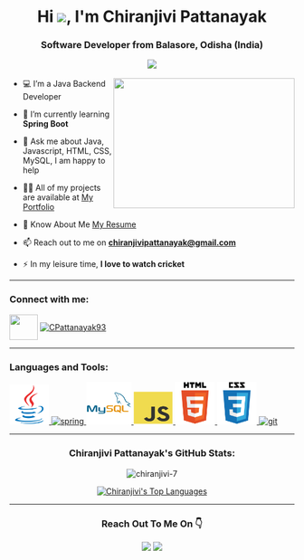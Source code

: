 <h1 align="center">Hi <img src="https://media.giphy.com/media/hvRJCLFzcasrR4ia7z/giphy.gif" width="28">, I'm Chiranjivi Pattanayak</h1>
<h3 align="center">Software Developer from Balasore, Odisha (India)</h3>

<p align="center">
<img src="https://readme-typing-svg.herokuapp.com?size=28&color=white&width=650&height=80&lines=Java+Backend+Developer+;Passionate+To+Develop+Scalable+Products+;Always+Learning+New+Things+;Quick+Learner;&center=true&width=640&height=45&vCenter=true&size=25" />
</p>


<img align='right' src="https://i.pinimg.com/originals/50/83/e0/5083e0a2a7dcaae07c142e8b87036a27.gif" width="320" height='230'>


- 💻 I’m a Java Backend Developer</hr>

- 🌱 I’m currently learning **Spring Boot**

- 💬 Ask me about Java, Javascript, HTML, CSS, MySQL, I am happy to help

- 👨‍💻 All of my projects are available at [My Portfolio](https://chiranjivi-7.github.io/)

- 📄 Know About Me [My Resume](https://drive.google.com/file/d/12-kp-F7pAitek69NJfXK3JGUIiVpKxHC/view?usp=sharing)

- 📫 Reach out to me on **chiranjivipattanayak@gmail.com**

- ⚡ In my leisure time, **I love to watch cricket**

<hr />

<h3 align="left">Connect with me:</h3>
<p align="left">
<a href="https://linkedin.com/in/chiranjivi-pattanayak-b02784197" target="blank"><img align="center" src="https://raw.githubusercontent.com/rahuldkjain/github-profile-readme-generator/master/src/images/icons/Social/linked-in-alt.svg" alt="" height="45" width="50" /></a>
  <a href="https://twitter.com/CPattanayak93" target="blank"><img align="center" src="https://raw.githubusercontent.com/rahuldkjain/github-profile-readme-generator/master/src/images/icons/Social/twitter.svg" alt="CPattanayak93" height="50" width="70" /></a>
</p>

<hr />

<h3 align="left">Languages and Tools:</h3>
<p align="left"> <a href="https://www.java.com" target="_blank" rel="noreferrer"> <img src="https://raw.githubusercontent.com/devicons/devicon/master/icons/java/java-original.svg" alt="java" width="70" height="70"/> </a> <a href="https://spring.io/" target="_blank" rel="noreferrer"> <img src="https://www.vectorlogo.zone/logos/springio/springio-icon.svg" alt="spring" width="60" height="60"/> </a> <a href="https://www.mysql.com/" target="_blank" rel="noreferrer"> <img src="https://raw.githubusercontent.com/devicons/devicon/master/icons/mysql/mysql-original-wordmark.svg" alt="mysql" width="80" height="75"/> </a> <a href="https://developer.mozilla.org/en-US/docs/Web/JavaScript" target="_blank" rel="noreferrer"> <img src="https://raw.githubusercontent.com/devicons/devicon/master/icons/javascript/javascript-original.svg" alt="javascript" width="70" height="58"/> </a> <a href="https://www.w3.org/html/" target="_blank" rel="noreferrer"> <img src="https://raw.githubusercontent.com/devicons/devicon/master/icons/html5/html5-original-wordmark.svg" alt="html5" width="70" height="75"/> </a> <a href="https://www.w3schools.com/css/" target="_blank" rel="noreferrer"> <img src="https://raw.githubusercontent.com/devicons/devicon/master/icons/css3/css3-original-wordmark.svg" alt="css3" width="70" height="75"/> </a> <a href="https://git-scm.com/" target="_blank" rel="noreferrer"> <img src="https://www.vectorlogo.zone/logos/git-scm/git-scm-icon.svg" alt="git" width="70" height="60"/>  </a> </p>

<hr />
<h3 align="center">Chiranjivi Pattanayak's GitHub Stats:</h3>


<p align="center"><img align="center" src="https://github-readme-streak-stats.herokuapp.com/?user=chiranjivi-7&theme=radical" alt="chiranjivi-7" /></p>

  <p align="center"><a  href="https://github.com/chiranjivi-7/github-readme-stats"><img alt="Chiranjivi's Top Languages" src="https://github-readme-stats.vercel.app/api?username=chiranjivi-7&langs_count=8&count_private=true&layout=compact&theme=react&hide_border=true&bg_color=0D1117" /></a>
  </p>

<hr />

<h3 align="center">Reach Out To Me On 👇</h3>
  
  <p align="center">
    <a href="mailto:chiranjivipattanayak@gmail.com"><img src="https://img.shields.io/badge/-GMAIL-D14836?style=for-the-badge&logo=gmail&logoColor=white"></a> 
    <a href="https://linkedin.com/in/chiranjivi-pattanayak-b02784197"><img src="https://img.shields.io/badge/-LINKEDIN-0077B5?style=for-the-badge&logo=linkedin&logoColor=white"></a>
    
</p>



